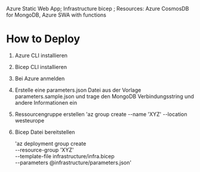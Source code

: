 Azure Static Web App;
Infrastructure bicep ;
Resources: Azure CosmosDB for MongoDB, Azure SWA with functions

# How to Deploy

1. Azure CLI installieren
2. Bicep CLI installieren
3. Bei Azure anmelden
4. Erstelle eine parameters.json Datei aus der Vorlage parameters.sample.json und trage den MongoDB Verbindungsstring und andere Informationen ein
5. Ressourcengruppe erstellen
   'az group create --name 'XYZ' --location westeurope
6. Bicep Datei bereitstellen

   'az deployment group create \
    --resource-group 'XYZ' \
    --template-file infrastructure/infra.bicep \
    --parameters @infrastructure/parameters.json'
